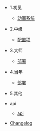 
* 1.初见

  * [动画系统](1.初见\动画系统.md)
  

* 2.中级

  * [配置项](2.中级/或或或或或.md)
 

* 3.大师

  * [部署](zh-cn/deploy.md)


* 4.当年
  * [部署](zh-cn/deploy.md)

* 5.其他
  
* api
  * [api](zh-cn/awesome.md)
* [Changelog](zh-cn/changelog.md)
